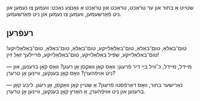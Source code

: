 שטייט אַ בחור  און ער טראַכט,
טראַכט און טראַכט אַ גאַנצע נאַכט:
וועמען צו נעמען און ניט פֿאַרשעמען,
וועמען צו נעמען און ניט פּאַרשעמען.

## רעפֿרען
טום־באַלאַ, טום־באַלאַ, טום־באַלאַלײַקע,
טום־באַלאַ, טום־באַלאַ, טום־באַלאַלײַקע!
טום־באַלאַלײַקע, שפּיל באַלאַלײַקע,
טום־באַלאַלײַקע, פֿריילעך זאָל זײַן!

— מיידל, מיידל, כ׳וויל בײַ דיר פֿרעגן:
וואָס קאָן וואַקסן אָן רעגן?
וואַס קאָן ברענען, און ניט אויפֿהערן?
וואָס קאָן בענקען, וויינען אָן טרערן?

— נאַרישער בחור, וואָס דאַרפֿסטוּ פֿרעגן?
אַ שטיין קאָן וואַקסן, אָן רעגן.
ליבע קאָן ברענען און ניט אויפֿהערן,
אַ האַרץ קאָן בענקען, וויינען אָן טרערן.
